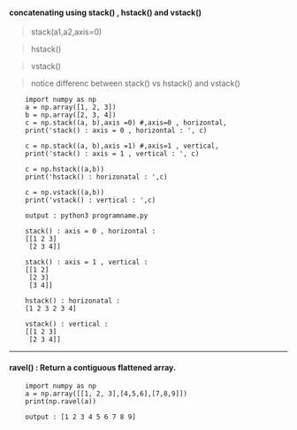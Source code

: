 #### concatenating using stack() , hstack() and vstack()

> stack(a1,a2,axis=0) 

> hstack()

> vstack()

> notice differenc between stack() vs hstack() and vstack()

        import numpy as np
        a = np.array([1, 2, 3])
        b = np.array([2, 3, 4])
        c = np.stack((a, b),axis =0) #,axis=0 , horizontal,
        print('stack() : axis = 0 , horizontal : ', c)
        
        c = np.stack((a, b),axis =1) #,axis=1 , vertical,
        print('stack() : axis = 1 , vertical : ', c)
        
        c = np.hstack((a,b))
        print('hstack() : horizonatal : ',c)
        
        c = np.vstack((a,b))
        print('vstack() : vertical : ',c)
        
        output : python3 programname.py
        
        stack() : axis = 0 , horizontal :  
        [[1 2 3]
         [2 3 4]]
        
        stack() : axis = 1 , vertical :  
        [[1 2]
         [2 3]
         [3 4]]
        
        hstack() : horizonatal :  
        [1 2 3 2 3 4]
        
        vstack() : vertical :  
        [[1 2 3]
         [2 3 4]]
         
---

#### ravel() : Return a contiguous flattened array.

        import numpy as np
        a = np.array([[1, 2, 3],[4,5,6],[7,8,9]])
        print(np.ravel(a))

        output : [1 2 3 4 5 6 7 8 9]
